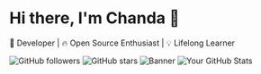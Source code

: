 # Hi there, I'm Chanda 👋  
🚀 Developer | 🔥 Open Source Enthusiast | 💡 Lifelong Learner  

![GitHub followers](https://img.shields.io/github/followers/your-username?style=social)
![GitHub stars](https://img.shields.io/github/stars/your-username?style=social)
![Banner](https://your-image-url.com/banner.gif)
![Your GitHub Stats](https://github-readme-stats.vercel.app/api?username=chanda_dev&show_icons=true&theme=radical)

